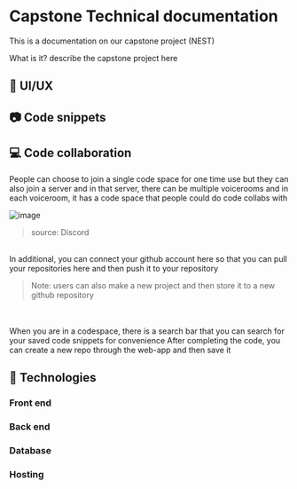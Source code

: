 # Capstone Technical documentation
This is a documentation on our capstone project (NEST) 

What is it?
describe the capstone project here

## 🎨 UI/UX

## 📷 Code snippets

## 💻 Code collaboration
People can choose to join a single code space for one time use but they can also join a server and in that server, there can be multiple voicerooms and in each voiceroom, it has a code space that people could do code collabs with


![image](https://github.com/user-attachments/assets/cb568eb7-c666-4e3e-bcaa-3263cb7312c7)
> source: Discord

<br>
In additional, you can connect your github account here so that you can pull your repositories here and then push it to your repository 

> Note: users can also make a new project and then store it to a new github repository
<br>
<br>
When you are in a codespace, there is a search bar that you can search for your saved code snippets for convenience
After completing the code, you can create a new repo through the web-app and then save it 

## 📱 Technologies
### Front end
### Back end
### Database
### Hosting 

